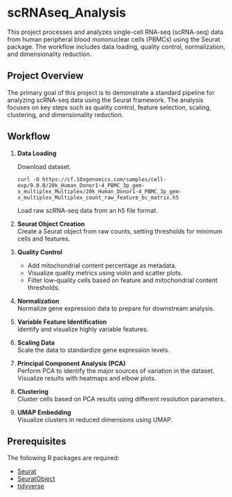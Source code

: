 # scRNAseq_Analysis

This project processes and analyzes single-cell RNA-seq (scRNA-seq) data from human peripheral blood mononuclear cells (PBMCs) using the Seurat package. The workflow includes data loading, quality control, normalization, and dimensionality reduction.

## Project Overview

The primary goal of this project is to demonstrate a standard pipeline for analyzing scRNA-seq data using the Seurat framework. The analysis focuses on key steps such as quality control, feature selection, scaling, clustering, and dimensionality reduction.

## Workflow

1. **Data Loading**

   Download dataset.
   ```
   curl -O https://cf.10xgenomics.com/samples/cell-exp/9.0.0/20k_Human_Donor1-4_PBMC_3p_gem-x_multiplex_Multiplex/20k_Human_Donor1-4_PBMC_3p_gem-x_multiplex_Multiplex_count_raw_feature_bc_matrix.h5
   ```
   Load raw scRNA-seq data from an h5 file format.

3. **Seurat Object Creation**  
   Create a Seurat object from raw counts, setting thresholds for minimum cells and features.

4. **Quality Control**  
   - Add mitochondrial content percentage as metadata.  
   - Visualize quality metrics using violin and scatter plots.  
   - Filter low-quality cells based on feature and mitochondrial content thresholds.

5. **Normalization**  
   Normalize gene expression data to prepare for downstream analysis.

6. **Variable Feature Identification**  
   Identify and visualize highly variable features.

7. **Scaling Data**  
   Scale the data to standardize gene expression levels.

8. **Principal Component Analysis (PCA)**  
   Perform PCA to identify the major sources of variation in the dataset. Visualize results with heatmaps and elbow plots.

9. **Clustering**  
   Cluster cells based on PCA results using different resolution parameters.

10. **UMAP Embedding**  
   Visualize clusters in reduced dimensions using UMAP.

## Prerequisites

The following R packages are required:
- [Seurat](https://satijalab.org/seurat/)
- [SeuratObject](https://github.com/satijalab/seurat)
- [tidyverse](https://www.tidyverse.org/)

